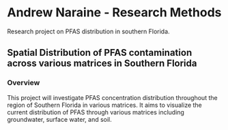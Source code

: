 # Andrew Naraine - Research Methods
Research project on PFAS distribution in southern Florida.

## Spatial Distribution of PFAS contamination across various matrices in Southern Florida

### Overview
This project will investigate PFAS concentration distribution throughout the region of Southern Florida in various matrices. It aims to visualize the current distribution of PFAS through various matrices including groundwater, surface water, and soil.
